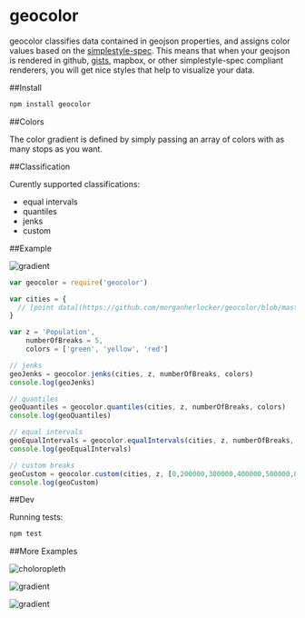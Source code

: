 geocolor
========

geocolor classifies data contained in geojson properties, and assigns color values based on the [simplestyle-spec](https://github.com/mapbox/simplestyle-spec/blob/master/1.1.0/README.md). This means that when your geojson is rendered in github, [gists](https://gist.github.com/morganherlocker/b963cc241018326f1d16), mapbox, or other simplestyle-spec compliant renderers, you will get nice styles that help to visualize your data.

##Install

```bash
npm install geocolor
```

##Colors

The color gradient is defined by simply passing an array of colors with as many stops as you want.

##Classification

Curently supported classifications:

- equal intervals
- quantiles
- jenks
- custom

##Example

![gradient](https://raw2.github.com/morganherlocker/geocolor/master/img/Screen%20Shot%202014-02-06%20at%203.55.30%20PM.jpg)

```js
var geocolor = require('geocolor')

var cities = {
  // [point data](https://github.com/morganherlocker/geocolor/blob/master/test/in/cities.geojson)
}

var z = 'Population',
    numberOfBreaks = 5,
    colors = ['green', 'yellow', 'red']

// jenks
geoJenks = geocolor.jenks(cities, z, numberOfBreaks, colors)
console.log(geoJenks)

// quantiles
geoQuantiles = geocolor.quantiles(cities, z, numberOfBreaks, colors)
console.log(geoQuantiles)

// equal intervals
geoEqualIntervals = geocolor.equalIntervals(cities, z, numberOfBreaks, colors)
console.log(geoEqualIntervals)

// custom breaks
geoCustom = geocolor.custom(cities, z, [0,200000,300000,400000,500000,800000,1000000,1000000000], colors)
console.log(geoCustom)
```

##Dev

Running tests:

```bash
npm test
```

##More Examples

![choloropleth](http://morganherlocker.com/img/poverty_styled.jpg)

![gradient](https://raw2.github.com/morganherlocker/geocolor/master/img/Screen%20Shot%202014-02-06%20at%203.13.09%20PM.jpg)

![gradient](https://raw2.github.com/morganherlocker/geocolor/master/img/Screen%20Shot%202014-02-06%20at%209.57.54%20AM.jpg)


